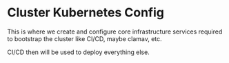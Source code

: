 # Cluster Kubernetes Config

This is where we create and configure core infrastructure services
required to bootstrap the cluster like CI/CD, maybe clamav, etc.

CI/CD then will be used to deploy everything else.

